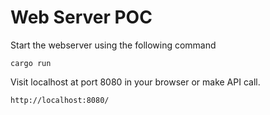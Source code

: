 # Web Server POC

Start the webserver using the following command

```
cargo run
```

Visit localhost at port 8080 in your browser or make API call.

```
http://localhost:8080/
```
